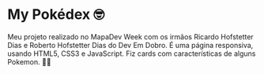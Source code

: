 # My Pokédex :nerd_face:

Meu projeto realizado no MapaDev Week com os irmãos Ricardo Hofstetter Dias e Roberto Hofstetter Dias do Dev Em Dobro. 
É uma página responsiva, usando HTML5, CSS3 e JavaScript. Fiz cards com características de alguns Pokemon. :woman_technologist: